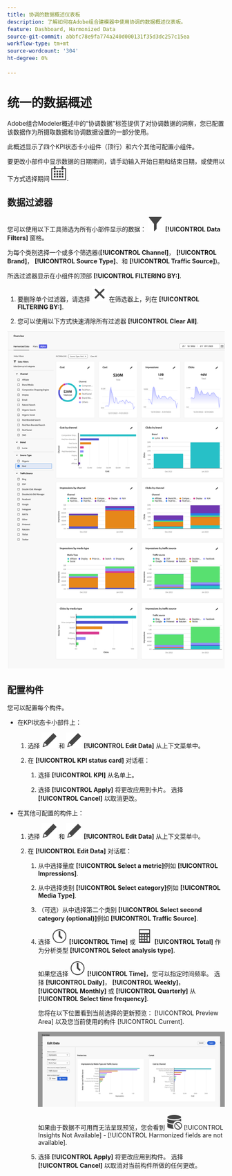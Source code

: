 ```yaml
---
title: 协调的数据概述仪表板
description: 了解如何在Adobe组合建模器中使用协调的数据概述仪表板。
feature: Dashboard, Harmonized Data
source-git-commit: abbfc78e9fa774a240d000131f35d3dc257c15ea
workflow-type: tm+mt
source-wordcount: '304'
ht-degree: 0%

---
```



# 统一的数据概述

Adobe组合Modeler概述中的“协调数据”标签提供了对协调数据的洞察，您已配置该数据作为所摄取数据和协调数据设置的一部分使用。

此概述显示了四个KPI状态卡小组件（顶行）和六个其他可配置小组件。

要更改小部件中显示数据的日期期间，请手动输入开始日期和结束日期，或使用以下方式选择期间 ![日历](../assets/icons/Calendar.svg).

## 数据过滤器

您可以使用以下工具筛选为所有小部件显示的数据： ![筛选](../assets/icons/Filter.svg) **[!UICONTROL Data Filters]** 窗格。

为每个类别选择一个或多个筛选器(**[!UICONTROL Channel]**， **[!UICONTROL Brand]**， **[!UICONTROL Source Type]**、和 **[!UICONTROL Traffic Source]**)。

所选过滤器显示在小组件的顶部 **[!UICONTROL FILTERING BY:]**.

1. 要删除单个过滤器，请选择 ![关闭](../assets/icons/Close.svg) 在筛选器上，列在 **[!UICONTROL FILTERING BY:]**.

1. 您可以使用以下方式快速清除所有过滤器 **[!UICONTROL Clear All]**.

![统一的数据概述](../assets/harmonized-data-overview.png)


## 配置构件

您可以配置每个构件。

* 在KPI状态卡小部件上：

   1. 选择 ![编辑](../assets/icons/Edit.svg) 和 ![编辑](../assets/icons/Edit.svg) **[!UICONTROL Edit Data]** 从上下文菜单中。

   1. 在 **[!UICONTROL KPI status card]** 对话框：

      1. 选择 **[!UICONTROL KPI]** 从名单上。

      1. 选择 **[!UICONTROL Apply]** 将更改应用到卡片。 选择 **[!UICONTROL Cancel]** 以取消更改。

* 在其他可配置的构件上：

   1. 选择 ![编辑](../assets/icons/Edit.svg) 和 ![编辑](../assets/icons/Edit.svg) **[!UICONTROL Edit Data]** 从上下文菜单中。

   1. 在 **[!UICONTROL Edit Data]** 对话框：

      1. 从中选择量度 **[!UICONTROL Select a metric]**&#x200B;例如 **[!UICONTROL Impressions]**.
      1. 从中选择类别 **[!UICONTROL Select category]**&#x200B;例如 **[!UICONTROL Media Type]**.
      1. （可选）从中选择第二个类别 **[!UICONTROL Select second category (optional)]**&#x200B;例如 **[!UICONTROL Traffic Source]**.
      1. 选择 ![时钟](../assets/icons/Clock.svg) **[!UICONTROL Time]** 或 ![计算器](../assets/icons/Calculator.svg) **[!UICONTROL Total]** 作为分析类型 **[!UICONTROL Select analysis type]**.

         如果您选择 ![时钟](../assets/icons/Clock.svg) **[!UICONTROL Time]**，您可以指定时间频率。 选择 **[!UICONTROL Daily]**， **[!UICONTROL Weekly]**， **[!UICONTROL Monthly]** 或 **[!UICONTROL Quarterly]** 从 **[!UICONTROL Select time frequency]**.

         您将在以下位置看到当前选择的更新预览： [!UICONTROL Preview Area] 以及您当前使用的构件 [!UICONTROL Current].

         ![编辑协调的数据构件](../assets/edit-harmonized-data-widget.png)

         如果由于数据不可用而无法呈现预览，您会看到 ![数据错误](../assets/icons/DataUnavailable.svg) [!UICONTROL Insights Not Available] - [!UICONTROL Harmonized fields are not available].

      1. 选择 **[!UICONTROL Apply]** 将更改应用到构件。 选择 **[!UICONTROL Cancel]** 以取消对当前构件所做的任何更改。

